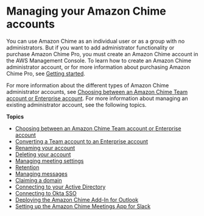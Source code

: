 # Managing your Amazon Chime accounts<a name="manage-chime-account"></a>

You can use Amazon Chime as an individual user or as a group with no administrators\. But if you want to add administrator functionality or purchase Amazon Chime Pro, you must create an Amazon Chime account in the AWS Management Console\. To learn how to create an Amazon Chime administrator account, or for more information about purchasing Amazon Chime Pro, see [Getting started](getting-started.md)\.

For more information about the different types of Amazon Chime administrator accounts, see [Choosing between an Amazon Chime Team account or Enterprise account](choose-team-enterprise-account.md)\. For more information about managing an existing administrator account, see the following topics\.

**Topics**
+ [Choosing between an Amazon Chime Team account or Enterprise account](choose-team-enterprise-account.md)
+ [Converting a Team account to an Enterprise account](convert-team-to-enterprise.md)
+ [Renaming your account](rename-account.md)
+ [Deleting your account](enterprise-account.md)
+ [Managing meeting settings](mtg-settings.md)
+ [Retention](archive-retention.md)
+ [Managing messages](message-settings.md)
+ [Claiming a domain](claim-domain.md)
+ [Connecting to your Active Directory](active_directory.md)
+ [Connecting to Okta SSO](okta_sso.md)
+ [Deploying the Amazon Chime Add\-In for Outlook](deploy-addin.md)
+ [Setting up the Amazon Chime Meetings App for Slack](config-slack.md)